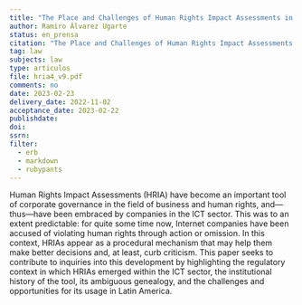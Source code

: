 ```yaml
---
title: "The Place and Challenges of Human Rights Impact Assessments in Latin American Internet Regulatory Futures"
author: Ramiro Álvarez Ugarte
status: en_prensa
citation: "The Place and Challenges of Human Rights Impact Assessments in Latin American Internet Regulatory Futures, in Journal of Digital Media & Policy. Special Issue: 'Emerging Debates on Internet Platform Policy and Regulation in Latin America', Vol. 14 No. 2, 169-185 (2023)"
tag: law
subjects: law
type: articulos
file: hria4_v9.pdf
comments: no
date: 2023-02-23
delivery_date: 2022-11-02
acceptance_date: 2023-02-22
publishdate: 
doi: 
ssrn: 
filter:
  - erb
  - markdown
  - rubypants
---
```


Human Rights Impact Assessments (HRIA) have become an important tool of corporate governance in the field of business and human rights, and—thus—have been embraced by companies in the ICT sector. This was to an extent predictable: for quite some time now, Internet companies have been accused of violating human rights through action or omission. In this context, HRIAs appear as a procedural mechanism that may help them make better decisions and, at least, curb criticism. This paper seeks to contribute to inquiries into this development by highlighting the regulatory context in which HRIAs emerged within the ICT sector, the institutional history of the tool, its ambiguous genealogy, and the challenges and opportunities for its usage in Latin America. 